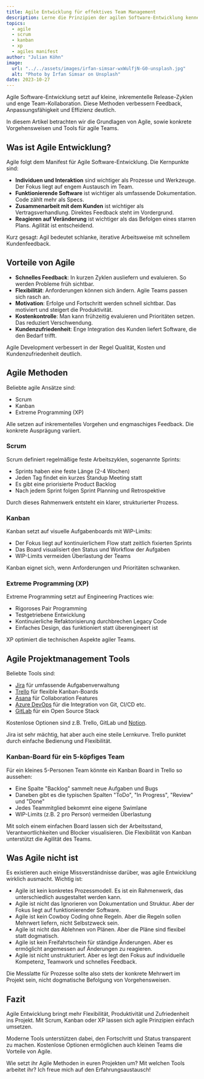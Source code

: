 ```yaml
---
title: Agile Entwicklung für effektives Team Management
description: Lerne die Prinzipien der agilen Software-Entwicklung kennen und wie sich diese in der Praxis umsetzen lassen.
topics:
  - agile
  - scrum
  - kanban 
  - xp
  - agiles manifest
author: "Julian Köhn"
image:
  url: "../../assets/images/irfan-simsar-wxWulfjN-G0-unsplash.jpg"
  alt: "Photo by İrfan Simsar on Unsplash"
date: 2023-10-27
---
```


Agile Software-Entwicklung setzt auf kleine, inkrementelle Release-Zyklen und enge Team-Kollaboration. Diese Methoden verbessern Feedback, Anpassungsfähigkeit und Effizienz deutlich.

In diesem Artikel betrachten wir die Grundlagen von Agile, sowie konkrete Vorgehensweisen und Tools für agile Teams.

## Was ist Agile Entwicklung?

Agile folgt dem Manifest für Agile Software-Entwicklung. Die Kernpunkte sind:

- **Individuen und Interaktion** sind wichtiger als Prozesse und Werkzeuge. Der Fokus liegt auf engem Austausch im Team.
- **Funktionierende Software** ist wichtiger als umfassende Dokumentation. Code zählt mehr als Specs.
- **Zusammenarbeit mit dem Kunden** ist wichtiger als Vertragsverhandlung. Direktes Feedback steht im Vordergrund.
- **Reagieren auf Veränderung** ist wichtiger als das Befolgen eines starren Plans. Agilität ist entscheidend.

Kurz gesagt: Agil bedeutet schlanke, iterative Arbeitsweise mit schnellem Kundenfeedback. 

## Vorteile von Agile

- **Schnelles Feedback**: In kurzen Zyklen ausliefern und evaluieren. So werden Probleme früh sichtbar.
- **Flexibilität**: Anforderungen können sich ändern. Agile Teams passen sich rasch an.  
- **Motivation**: Erfolge und Fortschritt werden schnell sichtbar. Das motiviert und steigert die Produktivität.
- **Kostenkontrolle**: Man kann frühzeitig evaluieren und Prioritäten setzen. Das reduziert Verschwendung.
- **Kundenzufriedenheit**: Enge Integration des Kunden liefert Software, die den Bedarf trifft.

Agile Development verbessert in der Regel Qualität, Kosten und Kundenzufriedenheit deutlich.

## Agile Methoden 

Beliebte agile Ansätze sind:

- Scrum
- Kanban
- Extreme Programming (XP)  

Alle setzen auf inkrementelles Vorgehen und engmaschiges Feedback. Die konkrete Ausprägung variiert.

### Scrum

Scrum definiert regelmäßige feste Arbeitszyklen, sogenannte Sprints:
 
- Sprints haben eine feste Länge (2-4 Wochen)
- Jeden Tag findet ein kurzes Standup Meeting statt
- Es gibt eine priorisierte Product Backlog  
- Nach jedem Sprint folgen Sprint Planning und Retrospektive

Durch dieses Rahmenwerk entsteht ein klarer, strukturierter Prozess.

### Kanban

Kanban setzt auf visuelle Aufgabenboards mit WIP-Limits:

- Der Fokus liegt auf kontinuierlichem Flow statt zeitlich fixierten Sprints  
- Das Board visualisiert den Status und Workflow der Aufgaben
- WIP-Limits vermeiden Überlastung der Teams

Kanban eignet sich, wenn Anforderungen und Prioritäten schwanken.

### Extreme Programming (XP)

Extreme Programming setzt auf Engineering Practices wie:
 
- Rigoroses Pair Programming
- Testgetriebene Entwicklung
- Kontinuierliche Refaktorisierung durchbrechen Legacy Code 
- Einfaches Design, das funktioniert statt überengineert ist

XP optimiert die technischen Aspekte agiler Teams. 

## Agile Projektmanagement Tools

Beliebte Tools sind:
 
- [Jira](https://www.atlassian.com/de/software/jira) für umfassende Aufgabenverwaltung
- [Trello](https://trello.com/de) für flexible Kanban-Boards  
- [Asana](https://asana.com/de) für Collaboration Features
- [Azure DevOps](https://azure.microsoft.com/de-de/products/devops) für die Integration von Git, CI/CD etc.
- [GitLab](https://about.gitlab.com/) für ein Open Source Stack

Kostenlose Optionen sind z.B. Trello, GitLab und [Notion](https://www.notion.so/).

Jira ist sehr mächtig, hat aber auch eine steile Lernkurve. Trello punktet durch einfache Bedienung und Flexibilität.

### Kanban-Board für ein 5-köpfiges Team

Für ein kleines 5-Personen Team könnte ein Kanban Board in Trello so aussehen:

- Eine Spalte "Backlog" sammelt neue Aufgaben und Bugs  
- Daneben gibt es die typischen Spalten "ToDo", "In Progress", "Review" und "Done"
- Jedes Teammitglied bekommt eine eigene Swimlane
- WIP-Limits (z.B. 2 pro Person) vermeiden Überlastung

Mit solch einem einfachen Board lassen sich der Arbeitsstand, Verantwortlichkeiten und Blocker visualisieren. Die Flexibilität von Kanban unterstützt die Agilität des Teams.

## Was Agile nicht ist

Es existieren auch einige Missverständnisse darüber, was agile Entwicklung wirklich ausmacht. Wichtig ist:

- Agile ist kein konkretes Prozessmodell. Es ist ein Rahmenwerk, das unterschiedlich ausgestaltet werden kann.
- Agile ist nicht das Ignorieren von Dokumentation und Struktur. Aber der Fokus liegt auf funktionierender Software.
- Agile ist kein Cowboy Coding ohne Regeln. Aber die Regeln sollen Mehrwert liefern, nicht Selbstzweck sein.
- Agile ist nicht das Ablehnen von Plänen. Aber die Pläne sind flexibel statt dogmatisch.
- Agile ist kein Freifahrtschein für ständige Änderungen. Aber es ermöglicht angemessen auf Änderungen zu reagieren. 
- Agile ist nicht unstrukturiert. Aber es legt den Fokus auf individuelle Kompetenz, Teamwork und schnelles Feedback.

Die Messlatte für Prozesse sollte also stets der konkrete Mehrwert im Projekt sein, nicht dogmatische Befolgung von Vorgehensweisen. 

## Fazit

Agile Entwicklung bringt mehr Flexibilität, Produktivität und Zufriedenheit ins Projekt. Mit Scrum, Kanban oder XP lassen sich agile Prinzipien einfach umsetzen.

Moderne Tools unterstützen dabei, den Fortschritt und Status transparent zu machen. Kostenlose Optionen ermöglichen auch kleinen Teams die Vorteile von Agile.

Wie setzt ihr Agile Methoden in euren Projekten um? Mit welchen Tools arbeitet ihr? Ich freue mich auf den Erfahrungsaustausch!
